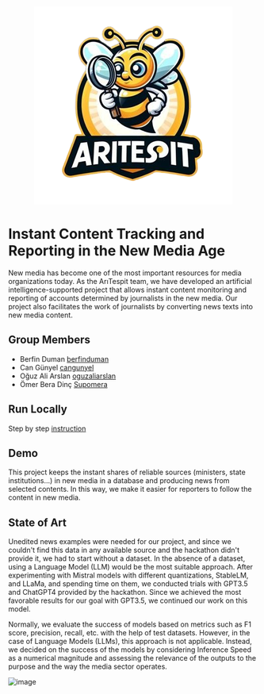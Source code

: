 <p align="center">
  <img src="static/images/imgur.png" alt="Resim Açıklaması">
</p>

# Instant Content Tracking and Reporting in the New Media Age
New media has become one of the most important resources for media organizations today. As the ArıTespit team, we have developed an artificial intelligence-supported project that allows instant content monitoring and reporting of accounts determined by journalists in the new media. Our project also facilitates the work of journalists by converting news texts into new media content.

## Group Members

- Berfin Duman [berfinduman](https://www.github.com/berfinduman)
- Can Günyel [cangunyel](https://www.github.com/cangunyel)
- Oğuz Ali Arslan [oguzaliarslan](https://www.github.com/oguzaliarslan)
- Ömer Bera Dinç [Supomera](https://www.github.com/Supomera)
  
## Run Locally
Step by step [instruction](https://github.com/aritespit/aritespit/blob/main/deployment.md)

## Demo
This project keeps the instant shares of reliable sources (ministers, state institutions...) in new media in a database and producing news from selected contents. In this way, we make it easier for reporters to follow the content in new media. 

## State of Art
Unedited news examples were needed for our project, and since we couldn't find this data in any available source and the hackathon didn't provide it, we had to start without a dataset. In the absence of a dataset, using a Language Model (LLM) would be the most suitable approach. After experimenting with Mistral models with different quantizations, StableLM, and LLaMa, and spending time on them, we conducted trials with GPT3.5 and ChatGPT4 provided by the hackathon. Since we achieved the most favorable results for our goal with GPT3.5, we continued our work on this model.

Normally, we evaluate the success of models based on metrics such as F1 score, precision, recall, etc. with the help of test datasets. However, in the case of Language Models (LLMs), this approach is not applicable. Instead, we decided on the success of the models by considering Inference Speed as a numerical magnitude and assessing the relevance of the outputs to the purpose and the way the media sector operates. 

![image](https://github.com/aritespit/aritespit/assets/73332933/0246c24e-ed60-42c6-90c5-47fe03fb21a0)
